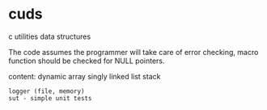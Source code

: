 # cuds
c utilities data structures

The code assumes the programmer will take care of error checking, macro function should be checked for NULL pointers.

content:
    dynamic array
    singly linked list
    stack

    logger (file, memory)
    sut - simple unit tests
